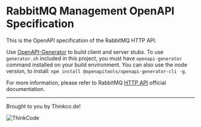 # RabbitMQ Management OpenAPI Specification

This is the OpenAPI specification of the RabbitMQ HTTP API. 

Use [OpenAPI-Generator](https://github.com/OpenAPITools/openapi-generator) to build client and server stubs. 
To use ```generator.sh``` included in this project, you must have ```openapi-generator``` command installed on your build environment.
You can also use the node version, to install: ```npm install @openapitools/openapi-generator-cli -g```.

For more information, please refer to RabbitMQ [HTTP API](https://cdn.rawgit.com/rabbitmq/rabbitmq-management/v3.7.14/priv/www/api/index.html) official documentation.

---
Brought to you by Thinkco.de!

![ThinkCode](https://avatars2.githubusercontent.com/u/31565447?s=200) 
